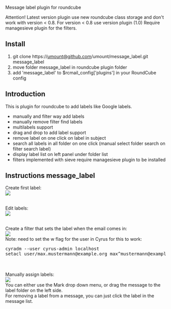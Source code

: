 Message label plugin for roundcube

Attention! Latest version plugin use new roundcube class storage and don't work with version < 0.8.
For version < 0.8 use version plugin (1.0)
Require managesieve plugin for the filters.

Install
-------------------------------------------
1. git clone https://umount@github.com/umount/message_label.git message_label
2. move folder message_label in roundcube plugin folder
3. add 'message_label' to $rcmail_config['plugins'] in your RoundCube config


Introduction
----------------------------------------
This is plugin for roundcube to add labels like Google labels.

* manually and filter way add labels
* manually remove filter find labels
* multilabels support
* drag and drop to add label support
* remove label on one click on label in subject
* search all labels in all folder on one click (manual select folder search on filter search label) 
* display label list on left panel under folder list
* filters implemented with sieve require managesieve plugin to be installed

<h2>Instructions message_label</h2>

Create first label:<br/>
<img src="01_createFirstLabel.png">
<br/><br/>

Edit labels:<br/>
<img src="02_createLabel.png">
<br/><br/>

Create a filter that sets the label when the email comes in:<br/>
<img src="03_createFilter.png">
<br/>
Note: need to set the w flag for the user in Cyrus for this to work:
<pre>
cyradm --user cyrus-admin localhost
setacl user/max.mustermann@example.org max^mustermann@example.org w
</pre>
<br/><br/>
Manually assign labels:<br/>
<img src="04_markMessage.png">
<br/>
You can either use the Mark drop down menu, or drag the message to the label folder on the left side.<br/>
For removing a label from a message, you can just click the label in the message list.
